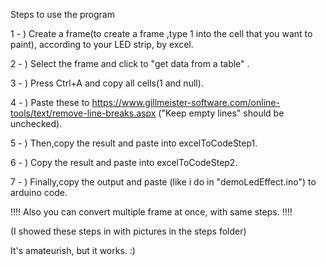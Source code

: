 Steps to use the program

1 - ) Create a frame(to create a frame ,type 1 into the cell that you want to paint), according to your LED strip, by excel. 

2 - ) Select the frame and click to "get data from a table" .

3 - ) Press Ctrl+A and copy all cells(1 and null).

4 - ) Paste these to https://www.gillmeister-software.com/online-tools/text/remove-line-breaks.aspx ("Keep empty lines" should be unchecked).

5 - ) Then,copy the result and paste into excelToCodeStep1.

6 - ) Copy the result and paste into excelToCodeStep2.

7 - ) Finally,copy the output and paste (like i do in "demoLedEffect.ino") to arduino code.

!!!! Also you can convert multiple frame at once, with same steps. !!!!

(I showed these steps in with pictures in the steps folder)

It's amateurish, but it works.  :)

